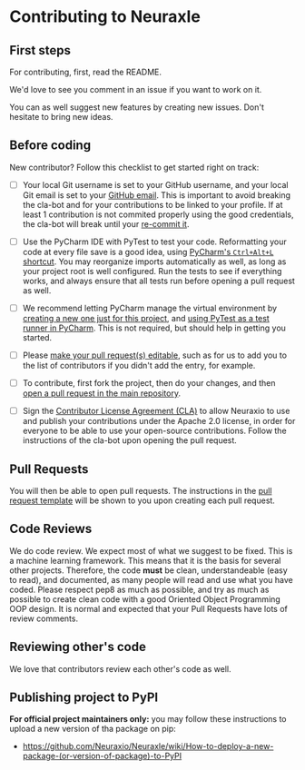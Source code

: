 # Contributing to Neuraxle


## First steps

For contributing, first, read the README.

We'd love to see you comment in an issue if you want to work on it.

You can as well suggest new features by creating new issues. Don't hesitate to bring new ideas.


## Before coding

New contributor? Follow this checklist to get started right on track:

- [ ] Your local Git username is set to your GitHub username, and your local Git email is set to your [GitHub email](https://github.com/settings/emails). This is important to avoid breaking the cla-bot and for your contributions to be linked to your profile. If at least 1 contribution is not commited properly using the good credentials, the cla-bot will break until your [re-commit it](https://stackoverflow.com/questions/20002557/how-to-remove-a-too-large-file-in-a-commit-when-my-branch-is-ahead-of-master-by/39768343#39768343).
- [ ] Use the PyCharm IDE with PyTest to test your code. Reformatting your code at every file save is a good idea, using [PyCharm's `Ctrl+Alt+L` shortcut](https://www.jetbrains.com/help/pycharm/reformat-and-rearrange-code.html). You may reorganize imports automatically as well, as long as your project root is well configured. Run the tests to see if everything works, and always ensure that all tests run before opening a pull request as well.
- [ ] We recommend letting PyCharm manage the virtual environment by [creating a new one just for this project](https://www.jetbrains.com/help/pycharm/creating-virtual-environment.html#existing-environment), and [using PyTest as a test runner in PyCharm](https://www.jetbrains.com/help/pycharm/pytest.html#pytest-fixtures). This is not required, but should help in getting you started.
- [ ] Please [make your pull request(s) editable](https://docs.github.com/en/github/collaborating-with-pull-requests/working-with-forks/allowing-changes-to-a-pull-request-branch-created-from-a-fork), such as for us to add you to the list of contributors if you didn't add the entry, for example.
- [ ] To contribute, first fork the project, then do your changes, and then [open a pull request in the main repository](https://docs.github.com/en/github/collaborating-with-pull-requests/proposing-changes-to-your-work-with-pull-requests/creating-a-pull-request-from-a-fork).
- [ ] Sign the [Contributor License Agreement (CLA)](https://docs.google.com/forms/d/e/1FAIpQLSfDP3eCQoV0tMq296OfbOpNn-QkHwfJQLkS0MVjSHiZQXPw2Q/viewform) to allow Neuraxio to use and publish your contributions under the Apache 2.0 license, in order for everyone to be able to use your open-source contributions. Follow the instructions of the cla-bot upon opening the pull request.


## Pull Requests

You will then be able to open pull requests. The instructions in the [pull request template](https://www.neuraxle.org/stable/Neuraxle/.github/pull_request_template.html) will be shown to you upon creating each pull request.


## Code Reviews

We do code review. We expect most of what we suggest to be fixed. This is a machine learning framework. This means that it is the basis for several other projects. Therefore, the code **must** be clean, understandeable (easy to read), and documented, as many people will read and use what you have coded. Please respect pep8 as much as possible, and try as much as possible to create clean code with a good Oriented Object Programming OOP design. It is normal and expected that your Pull Requests have lots of review comments.


## Reviewing other's code

We love that contributors review each other's code as well.


## Publishing project to PyPI

**For official project maintainers only:** you may follow these instructions to upload a new version of tha package on pip:
- https://github.com/Neuraxio/Neuraxle/wiki/How-to-deploy-a-new-package-(or-version-of-package)-to-PyPI
